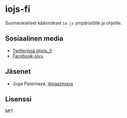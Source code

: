 # iojs-fi

Suomenkieliset käännökset `io.js` ympäristölle ja ohjeille.

## Sosiaalinen media

* [Twitterissä @iojs_fi](https://twitter.com/iojs_fi)
* [Facebook-sivu](https://www.facebook.com/pages/iojs-suomeksi/383838695132192)

## Jäsenet

* Juga Paazmaya, [@paazmaya](http://twitter.com/paazmaya)

## Lisenssi

MIT

